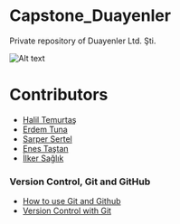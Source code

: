 ﻿# Capstone_Duayenler
Private repository of Duayenler Ltd. Şti.

![Alt text](img/logo3.png?raw=true "Title")

# Contributors
* [Halil Temurtaş](https://github.com/temurtas)
* [Erdem Tuna](https://github.com/erdemtuna)
* [Sarper Sertel](https://github.com/Kriyusxxx)
* [Enes Taştan](https://github.com/)
* [İlker Sağlık](https://github.com/)


### Version Control, Git and GitHub
* [How to use Git and Github](https://www.udacity.com/course/how-to-use-git-and-github--ud775)
* [Version Control with Git](https://www.udacity.com/course/version-control-with-git--ud123)
